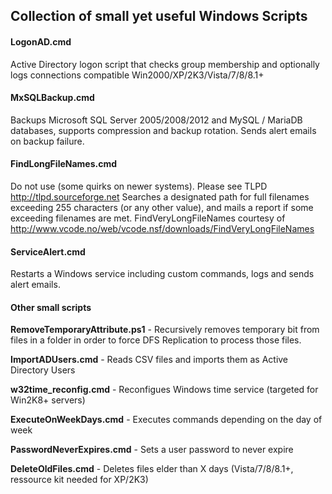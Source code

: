 ## Collection of small yet useful Windows Scripts

#### LogonAD.cmd
Active Directory logon script that checks group membership and optionally logs connections compatible Win2000/XP/2K3/Vista/7/8/8.1+

#### MxSQLBackup.cmd
Backups Microsoft SQL Server 2005/2008/2012 and MySQL / MariaDB databases, supports compression and backup rotation. Sends alert emails on backup failure.

#### FindLongFileNames.cmd
Do not use (some quirks on newer systems). Please see TLPD http://tlpd.sourceforge.net
Searches a designated path for full filenames exceeding 255 characters (or any other value), and mails a report if some exceeding filenames are met.
FindVeryLongFileNames courtesy of http://www.vcode.no/web/vcode.nsf/downloads/FindVeryLongFileNames

#### ServiceAlert.cmd
Restarts a Windows service including custom commands, logs and sends alert emails.

#### Other small scripts

**RemoveTemporaryAttribute.ps1** - Recursively removes temporary bit from files in a folder in order to force DFS Replication to process those files.

**ImportADUsers.cmd** - Reads CSV files and imports them as Active Directory Users

**w32time_reconfig.cmd** - Reconfigues Windows time service (targeted for Win2K8+ servers)

**ExecuteOnWeekDays.cmd** - Executes commands depending on the day of week

**PasswordNeverExpires.cmd** - Sets a user password to never expire

**DeleteOldFiles.cmd** - Deletes files elder than X days (Vista/7/8/8.1+, ressource kit needed for XP/2K3)

